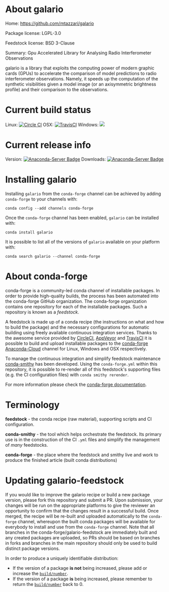 About galario
=============

Home: https://github.com/mtazzari/galario

Package license: LGPL-3.0

Feedstock license: BSD 3-Clause

Summary: Gpu Accelerated Library for Analysing Radio Interferometer Observations

galario is a library that exploits the computing power of modern graphic
cards (GPUs) to accelerate the comparison of model predictions to radio
interferometer observations. Namely, it speeds up the computation of the
synthetic visibilities given a model image (or an axisymmetric brightness
profile) and their comparison to the observations.


Current build status
====================

Linux: [![Circle CI](https://circleci.com/gh/conda-forge/galario-feedstock.svg?style=shield)](https://circleci.com/gh/conda-forge/galario-feedstock)
OSX: [![TravisCI](https://travis-ci.org/conda-forge/galario-feedstock.svg?branch=master)](https://travis-ci.org/conda-forge/galario-feedstock)
Windows: ![](https://cdn.rawgit.com/conda-forge/conda-smithy/90845bba35bec53edac7a16638aa4d77217a3713/conda_smithy/static/disabled.svg)

Current release info
====================
Version: [![Anaconda-Server Badge](https://anaconda.org/conda-forge/galario/badges/version.svg)](https://anaconda.org/conda-forge/galario)
Downloads: [![Anaconda-Server Badge](https://anaconda.org/conda-forge/galario/badges/downloads.svg)](https://anaconda.org/conda-forge/galario)

Installing galario
==================

Installing `galario` from the `conda-forge` channel can be achieved by adding `conda-forge` to your channels with:

```
conda config --add channels conda-forge
```

Once the `conda-forge` channel has been enabled, `galario` can be installed with:

```
conda install galario
```

It is possible to list all of the versions of `galario` available on your platform with:

```
conda search galario --channel conda-forge
```


About conda-forge
=================

conda-forge is a community-led conda channel of installable packages.
In order to provide high-quality builds, the process has been automated into the
conda-forge GitHub organization. The conda-forge organization contains one repository
for each of the installable packages. Such a repository is known as a *feedstock*.

A feedstock is made up of a conda recipe (the instructions on what and how to build
the package) and the necessary configurations for automatic building using freely
available continuous integration services. Thanks to the awesome service provided by
[CircleCI](https://circleci.com/), [AppVeyor](http://www.appveyor.com/)
and [TravisCI](https://travis-ci.org/) it is possible to build and upload installable
packages to the [conda-forge](https://anaconda.org/conda-forge)
[Anaconda-Cloud](http://docs.anaconda.org/) channel for Linux, Windows and OSX respectively.

To manage the continuous integration and simplify feedstock maintenance
[conda-smithy](http://github.com/conda-forge/conda-smithy) has been developed.
Using the ``conda-forge.yml`` within this repository, it is possible to re-render all of
this feedstock's supporting files (e.g. the CI configuration files) with ``conda smithy rerender``.

For more information please check the [conda-forge documentation](https://conda-forge.org/docs/).

Terminology
===========

**feedstock** - the conda recipe (raw material), supporting scripts and CI configuration.

**conda-smithy** - the tool which helps orchestrate the feedstock.
                   Its primary use is in the construction of the CI ``.yml`` files
                   and simplify the management of *many* feedstocks.

**conda-forge** - the place where the feedstock and smithy live and work to
                  produce the finished article (built conda distributions)


Updating galario-feedstock
==========================

If you would like to improve the galario recipe or build a new
package version, please fork this repository and submit a PR. Upon submission,
your changes will be run on the appropriate platforms to give the reviewer an
opportunity to confirm that the changes result in a successful build. Once
merged, the recipe will be re-built and uploaded automatically to the
`conda-forge` channel, whereupon the built conda packages will be available for
everybody to install and use from the `conda-forge` channel.
Note that all branches in the conda-forge/galario-feedstock are
immediately built and any created packages are uploaded, so PRs should be based
on branches in forks and branches in the main repository should only be used to
build distinct package versions.

In order to produce a uniquely identifiable distribution:
 * If the version of a package **is not** being increased, please add or increase
   the [``build/number``](http://conda.pydata.org/docs/building/meta-yaml.html#build-number-and-string).
 * If the version of a package **is** being increased, please remember to return
   the [``build/number``](http://conda.pydata.org/docs/building/meta-yaml.html#build-number-and-string)
   back to 0.